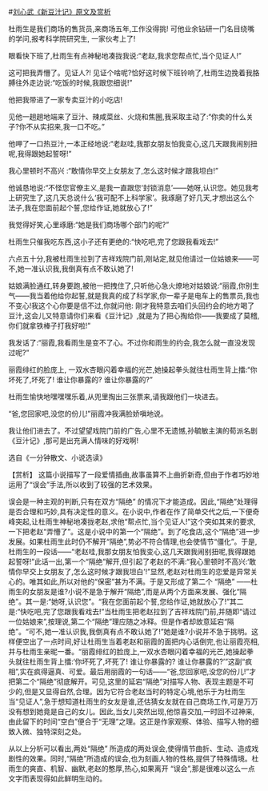 #[刘心武《新豆汁记》原文及赏析](https://www.vrrw.net/wx/15335.html)

杜雨生是我们商场的售货员,来商场五年,工作没得挑! 可他业余钻研一门名目绕嘴的学问,报考科学院研究生, 一家伙考上了!

眼看快下班了,杜雨生有点神秘地凑拢我说:“老赵,我求您帮点忙,当个见证人!”

这可把我弄懵了。见证人?! 见证个啥呢?恰好这时候下班铃响了,杜雨生边挽着我胳膊往外走边说:“吃饭的时候,我跟您细说!”

他把我带进了一家专卖豆汁的小吃店!

见他一趟趟地端来了豆汁、辣咸菜丝、火烧和焦圈,我采取主动了:“你卖的什么关子?你不从实招来,我一口不吃。”

他呷了一口热豆汁,一本正经地说:“老赵哇,我那女朋友怕我变心,这几天跟我闹别扭呢,我得跟她起誓呀!”

我心里顿时不高兴 :“敢情你早交上女朋友了,怎么这时候才跟我坦白!”

他诚恳地说:“不怪您官僚主义,是我一直跟您‘封锁消息’——她呀,认识您。她见我考上研究生了,这几天总说什么‘我可配不上科学家’。我琢磨了好几天,才想出这么个法子,我在您面前起个誓,您给作证,她就放心了!”

我觉得好笑,心里琢磨:“她是我们商场哪个部门的呢?”

杜雨生只催我吃东西,这小子还有更绝的:“快吃吧,完了您跟我看戏去!”

六点五十分,我被杜雨生拉到了吉祥戏院门前,刚站定,就见他请过一位姑娘来——可不,她一准认识我,我倒真有点不敢认她了!

姑娘满脸通红,转身要跑,被他一把拽住了,只听他心急火燎地对姑娘说:“丽霞,你别生气——我当着他给你起誓,就是我真的成了科学家,你一辈子是电车上的售票员,我也不变心!我这个心你要是信不过,你就问他: 刚才我特意去咱们头回约会的地方喝了豆汁,这会儿又特意请你们来看《豆汁记》,就是为了把心掏给你——我要成了莫稽,你们就拿铁棒子打我好啦!”

我发话了:“丽霞,我看雨生是变不了心。不过你和雨生的约会,我怎么就一直没发现过呢?”

丽霞绯红的脸庞上, 一双水杏眼闪着幸福的光芒,她操起拳头就往杜雨生背上擂:“你坏死了,坏死了! 谁让你暴露的? 谁让你暴露的?”

杜雨生愉快地嘿嘿嘿乐着,从兜里掏出三张票来,请我跟他们一块进去。

“爸,您回家吧,没您的份儿!”丽霞冲我满脸娇嗔地说。

我让他们进去了。不过望望戏院门前的广告,心里不无遗憾,孙毓敏主演的荀派名剧《豆汁记》,那可是出充满人情味的好戏啊!

选自《一分钟散文、小说选读》



【赏析】 这篇小说描写了一段爱情插曲,故事虽算不上曲折新奇,但由于作者巧妙地运用了“误会”手法,所以收到了较强的艺术效果。

误会是一种主观的判断,只有在双方“隔绝” 的情况下才能造成。因此,“隔绝”处理得是否合理和巧妙,具有决定性的意义。在小说中,作者在作了简单交代之后,一下便奇峰突起,让杜雨生神秘地凑拢老赵,求他“帮点忙,当个见证人!”这个突如其来的要求,一下把老赵“弄懵了”。这是小说中的第一个“隔绝”。到了吃食店,这个“隔绝”进一步发展。如果杜雨生此时仍不解开“隔绝”,势必不符合情理,也会使情节“僵化”。于是,杜雨生的一段话——“老赵哇,我那女朋友怕我变心,这几天跟我闹别扭呢,我得跟她起誓呀!”此话一出,第一个“隔绝”解开,但引起了老赵的不满:“我心里顿时不高兴:‘敢情你早交上女朋友了,怎么这时候才跟我坦白’!”显然,老赵对杜雨生的恋爱是异常关心的。唯其如此,所以对他的“保密”甚为不满。于是又形成了第二个 “隔绝” ——杜雨生的女朋友是谁?小说不是急于解开“隔绝”,而是从两个方面来发展、强化“隔绝”。其一是:“她呀,认识您”。“我在您面前起个誓,您给作证,她就放心了!”其二是:“快吃吧,完了您跟我看戏去!”当杜雨生把老赵拉到了吉祥戏院门前,并随即“请过一位姑娘来”,按理说,第二个“隔绝”理应随之冰释。但是作者却故意延宕“隔绝”。“可不,她一准认识我,我倒真有点不敢认她了!”她是谁?小说并不急于挑明。这样便空出了一点时间,好让杜雨生当着老赵和丽霞的面把内心话倒完,也让丽霞亮相,并与杜雨生亲昵一番。“丽霞绯红的脸庞上,一双水杏眼闪着幸福的光芒,她操起拳头就往杜雨生背上擂:‘你坏死了,坏死了! 谁让你暴露的? 谁让你暴露的?’”这副“疯相”,实在疯得逼真、可爱。最后用丽霞的一句话——“爸,您回家吧,没您的份儿!”才把第二个“隔绝”彻底解开。可见,这里的延宕“隔绝”对描写人物、表现主题是不可少的,但是又显得自然,合理。因为它符合老赵当时的特定心境,他乐于为杜雨生当“见证人”,急于想知道杜雨生的女友是谁,还估猜女友就在自己商场工作,可是万万没有想到她竟是自己的女儿。因此,当女儿突然出现,他惊喜交加,一时回不过神来,由此留下的时间“空白”便合于“无理”之理。这正是作家观察、体验、描写人物的细致入微、独特深刻之处。

从以上分析可以看出,两处“隔绝” 所造成的两处误会,使得情节曲折、生动、造成戏剧性的效果。同时,“隔绝”所造成的误会,也为刻画人物的性格,提供了特殊情境。杜雨生的爽直、机智、幽默,老赵的憨厚,热心,如果离开 “误会”,那是很难以这么一点文字而表现得如此鲜明生动的。

